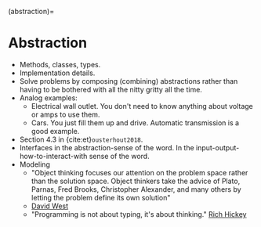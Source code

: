 (abstraction)=
# Abstraction

- Methods, classes, types.
- Implementation details.
- Solve problems by composing (combining) abstractions rather than having to be bothered with all the nitty gritty all the time.
- Analog examples:
  - Electrical wall outlet. You don't need to know anything about voltage or amps to use them.
  - Cars. You just fill them up and drive. Automatic transmission is a good example.
- Section 4.3 in {cite:et}`ousterhout2018`.
- Interfaces in the abstraction-sense of the word. In the input-output-how-to-interact-with sense of the word.
- Modeling
  - "Object thinking focuses our attention on the problem space rather than the solution space. Object thinkers take the advice of Plato, Parnas, Fred Brooks, Christopher Alexander, and many others by letting the problem define its own solution"
  - [David West](https://maximilianocontieri.com/software-engineering-great-quotes)
  - "Programming is not about typing, it's about thinking." [Rich Hickey](https://maximilianocontieri.com/software-engineering-great-quotes)


